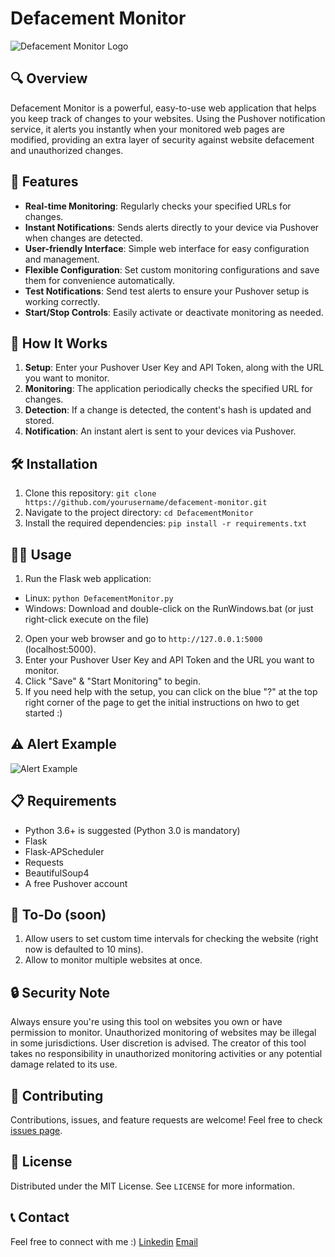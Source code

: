 # Defacement Monitor

![Defacement Monitor Logo](https://github.com/ParzivalHack/DefacementMonitor/assets/82817793/af07c4f2-045f-46d9-a5b7-5e1c88ac09de)

## 🔍 Overview

Defacement Monitor is a powerful, easy-to-use web application that helps you keep track of changes to your websites. Using the Pushover notification service, it alerts you instantly when your monitored web pages are modified, providing an extra layer of security against website defacement and unauthorized changes.

## 🌟 Features

- **Real-time Monitoring**: Regularly checks your specified URLs for changes.
- **Instant Notifications**: Sends alerts directly to your device via Pushover when changes are detected.
- **User-friendly Interface**: Simple web interface for easy configuration and management.
- **Flexible Configuration**: Set custom monitoring configurations and save them for convenience automatically.
- **Test Notifications**: Send test alerts to ensure your Pushover setup is working correctly.
- **Start/Stop Controls**: Easily activate or deactivate monitoring as needed.

## 🚀 How It Works

1. **Setup**: Enter your Pushover User Key and API Token, along with the URL you want to monitor.
2. **Monitoring**: The application periodically checks the specified URL for changes.
3. **Detection**: If a change is detected, the content's hash is updated and stored.
4. **Notification**: An instant alert is sent to your devices via Pushover.

## 🛠 Installation

1. Clone this repository:
```git clone https://github.com/yourusername/defacement-monitor.git```
3. Navigate to the project directory:
```cd DefacementMonitor```
4. Install the required dependencies:
```pip install -r requirements.txt```

## 🏃‍♂️ Usage

1. Run the Flask web application:
* Linux:
```python DefacementMonitor.py```
* Windows:
Download and double-click on the RunWindows.bat (or just right-click execute on the file)
2. Open your web browser and go to `http://127.0.0.1:5000` (localhost:5000).
3. Enter your Pushover User Key and API Token and the URL you want to monitor.
4. Click "Save" & "Start Monitoring" to begin.
5. If you need help with the setup, you can click on the blue "?" at the top right corner of the page to get the initial instructions on hwo to get started :)

## ⚠️ Alert Example
![Alert Example](https://github.com/ParzivalHack/DefacementMonitor/assets/82817793/c9e2bd4c-d7a1-4ff4-a551-af214464bfd7)


## 📋 Requirements

- Python 3.6+ is suggested (Python 3.0 is mandatory)
- Flask
- Flask-APScheduler
- Requests
- BeautifulSoup4
- A free Pushover account

## 🔨 To-Do (soon)

1. Allow users to set custom time intervals for checking the website (right now is defaulted to 10 mins).
2. Allow to monitor multiple websites at once.

## 🔒 Security Note

Always ensure you're using this tool on websites you own or have permission to monitor. Unauthorized monitoring of websites may be illegal in some jurisdictions. User discretion is advised. The creator of this tool takes no responsibility in unauthorized monitoring activities or any potential damage related to its use.

## 🤝 Contributing

Contributions, issues, and feature requests are welcome! Feel free to check [issues page](https://github.com/ParzivalHack/DefacementMonitor/issues).

## 📜 License

Distributed under the MIT License. See `LICENSE` for more information.

## 📞 Contact

Feel free to connect with me :) 
[Linkedin](https://www.linkedin.com/in/tommaso-bona-20b76b232/)
[Email](mailto:tommasobona04@gmail.com)
